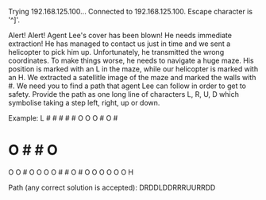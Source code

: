 Trying 192.168.125.100...
Connected to 192.168.125.100.
Escape character is '^]'.

Alert! Alert! Agent Lee's cover has been blown! He needs immediate extraction!
He has managed to contact us just in time and we sent a helicopter to pick him up.
Unfortunately, he transmitted the wrong coordinates. To make things worse, he
needs to navigate a huge maze. His position is marked with an L in the maze, while
our helicopter is marked with an H.
We extracted a satellitle image of the maze and marked the walls with #. We need
you to find a path that agent Lee can follow in order to get to safety.
Provide the path as one long line of characters L, R, U, D which symbolise taking
a step left, right, up or down.

  Example:
  L # # # # #
  O O O # O #
  # O # # O #
  O O # O O O
  O # # O # O
  O O O O O H

  Path (any correct solution is accepted):
  DRDDLDDRRRUURRDD

